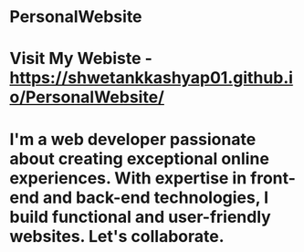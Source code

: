# PersonalWebsite
# Visit My Webiste - https://shwetankkashyap01.github.io/PersonalWebsite/
# I'm a web developer passionate about creating exceptional online experiences. With expertise in front-end and back-end technologies, I build functional and user-friendly websites. Let's collaborate.
